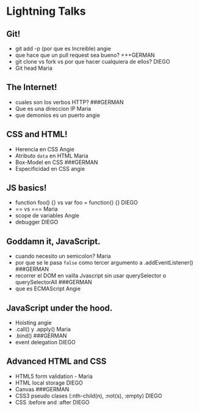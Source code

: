 # Lightning Talks

##  Git!

- git add -p (por que es Increible) angie
- que hace que un pull request sea bueno? +++GERMAN
- git clone vs fork vs por que hacer cualquiera de ellos? DIEGO
- Git head Maria

## The Internet!

- cuales son los verbos HTTP? ###GERMAN
- Que es una direccion IP Maria
- que demonios es un puerto angie

## CSS and HTML!

- Herencia en CSS Angie
- Atributo `data` en HTML Maria
- Box-Model en CSS ###GERMAN
- Especificidad en CSS angie

## JS basics!

- function foo() {} vs var foo = function() {} DIEGO
- == vs === Maria
- scope de variables Angie
- debugger DIEGO

## Goddamn it, JavaScript.

- cuando necesito un semicolon? Maria
- por que se le pasa `false` como tercer argumento a .addEventListener() ###GERMAN
- recorrer el DOM en vailla Jvascript sin usar querySelector o querySelectorAll ###GERMAN
- que es ECMAScript Angie

## JavaScript under the hood.

- Hoisting angie
- .call() y .apply() Maria
- .bind() ###GERMAN
- event delegation DIEGO

## Advanced HTML and CSS

- HTML5 form validation - Maria
- HTML local storage DIEGO
- Canvas ###GERMAN
- CSS3 pseudo clases (:nth-child(n), :not(s), :empty) DIEGO
- CSS :before and :after DIEGO


